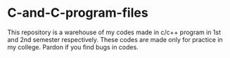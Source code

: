 # C-and-C-program-files
This repository is a warehouse of my codes made in c/c++ program in 1st and 2nd semester respectively. These codes are made only for practice in my college.
Pardon if you find bugs in codes. 
